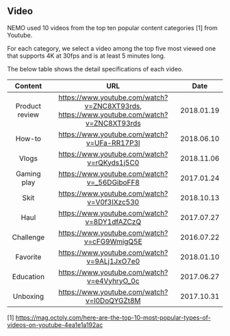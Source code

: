 ## Video

NEMO used 10 videos from the top ten popular content categories [1] from Youtube.

For each category, we select a video among the top five most viewed one that supports 4K at 30fps and is at least 5 minutes long.

The below table shows the detail specifications of each video.

| Content       | URL  | Date |
|:-------------:|:-------------:|:-----:|
| Product review | https://www.youtube.com/watch?v=ZNC8XT93rds, <br/> https://www.youtube.com/watch?v=ZNC8XT93rds | 2018.01.19 |
| How-to | https://www.youtube.com/watch?v=UFa-RR17P3I | 2018.06.10 |
| Vlogs | https://www.youtube.com/watch?v=rQKyds1j5C0 | 2018.11.06 |
| Gaming play | https://www.youtube.com/watch?v=_56DGiboFF8 | 2017.01.24 |
| Skit | https://www.youtube.com/watch?v=V0f3IXzc530 | 2018.10.13 |
| Haul | https://www.youtube.com/watch?v=8DY1dfAZCzQ | 2017.07.27 |
| Challenge | https://www.youtube.com/watch?v=cFG9WmigQ5E | 2016.07.22 |
| Favorite | https://www.youtube.com/watch?v=9ALj1JxO7e0 | 2018.01.10 |
| Education | https://www.youtube.com/watch?v=e4VyhryO_0c | 2017.06.27 |
|Unboxing | https://www.youtube.com/watch?v=l0DoQYGZt8M | 2017.10.31 |

[1] https://mag.octoly.com/here-are-the-top-10-most-popular-types-of-videos-on-youtube-4ea1e1a192ac
